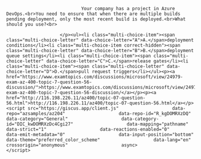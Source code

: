 <p class="card-text">
							
								Your company has a project in Azure DevOps.<br>You need to ensure that when there are multiple builds pending deployment, only the most recent build is deployed.<br>What should you use?<br>
							
						</p><ul><li class="multi-choice-item"><span class="multi-choice-letter" data-choice-letter="A">A.</span>deployment conditions</li><li class="multi-choice-item correct-hidden"><span class="multi-choice-letter" data-choice-letter="B">B.</span>deployment queue settings</li><li class="multi-choice-item"><span class="multi-choice-letter" data-choice-letter="C">C.</span>release gates</li><li class="multi-choice-item"><span class="multi-choice-letter" data-choice-letter="D">D.</span>pull request triggers</li></ul><p><a href="https://www.examtopics.com/discussions/microsoft/view/24979-exam-az-400-topic-7-question-56-discussion/">https://www.examtopics.com/discussions/microsoft/view/24979-exam-az-400-topic-7-question-56-discussion/</a></p><p><a href="http://116.198.226.11/az400/topic-07-question-56.html">http://116.198.226.11/az400/topic-07-question-56.html</a></p><script src="https://giscus.app/client.js"                    data-repo="azsamples/az204"                    data-repo-id="R_kgDOMRXzDQ"                    data-category="General"                    data-category-id="DIC_kwDOMRXzDc4Cgi27"                    data-mapping="pathname"                    data-strict="1"                    data-reactions-enabled="0"                    data-emit-metadata="0"                    data-input-position="bottom"                    data-theme="preferred_color_scheme"                    data-lang="en"                    crossorigin="anonymous"                    async>                    </script>